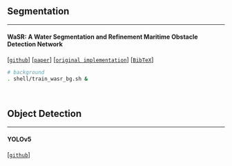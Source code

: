 ## Segmentation
---
#### WaSR: A Water Segmentation and Refinement Maritime Obstacle Detection Network
[[`github`](https://github.com/lojzezust/WaSR)] 
[[`paper`](https://prints.vicos.si/publications/392/wasr-a-water-segmentation-and-refinement-maritime-obstacle-detection-network)] [[`original implementation`](https://github.com/bborja/wasr_network)] 
[[`BibTeX`](#cite)] 

```bash
# background
. shell/train_wasr_bg.sh &
```

<br/>

## Object Detection
---
#### YOLOv5
[[`github`](https://github.com/ultralytics/yolov5)] 